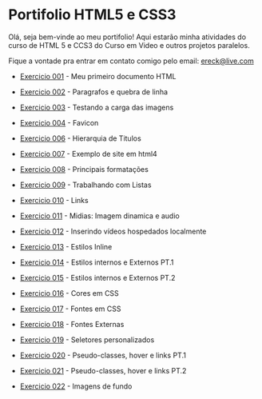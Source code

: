 # Portifolio HTML5 e CSS3

Olá, seja bem-vinde ao meu portifolio! Aqui estarão minha atividades do curso de HTML 5 e CCS3 do Curso em Video e outros projetos paralelos.

Fique a vontade pra entrar em contato comigo pelo email: ereck@live.com

- <a href="https://crekpozer.github.io/html-css/exercicios/ex001/index.html">Exercicio 001</a> - Meu primeiro documento HTML

- <a href="https://crekpozer.github.io/html-css/exercicios/ex002/index.html">Exercicio 002</a> - Paragrafos e quebra de linha

- <a href="https://crekpozer.github.io/html-css/exercicios/ex003/index.html">Exercicio 003</a> - Testando a carga das imagens

- <a href="https://crekpozer.github.io/html-css/exercicios/ex004/index.html">Exercicio 004</a> - Favicon

- <a href="https://crekpozer.github.io/html-css/exercicios/ex006/index.html">Exercicio 006</a> - Hierarquia de Titulos

- <a href="https://crekpozer.github.io/html-css/exercicios/ex007/index.html">Exercicio 007</a> - Exemplo de site em html4

- <a href="https://crekpozer.github.io/html-css/exercicios/ex008/index.html">Exercicio 008</a> - Principais formatações

- <a href="https://crekpozer.github.io/html-css/exercicios/ex009/index.html">Exercicio 009</a> - Trabalhando com Listas

- <a href="https://crekpozer.github.io/html-css/exercicios/ex010/index.html">Exercicio 010</a> - Links

- <a href="https://crekpozer.github.io/html-css/exercicios/ex011/index.html">Exercicio 011</a> - Midias: Imagem dinamica e audio

- <a href="https://crekpozer.github.io/html-css/exercicios/ex012/index.html">Exercicio 012</a> - Inserindo vídeos hospedados localmente

- <a href="https://crekpozer.github.io/html-css/exercicios/ex013/index.html">Exercicio 013</a> - Estilos Inline

- <a href="https://crekpozer.github.io/html-css/exercicios/ex014/index.html">Exercicio 014</a> - Estilos internos e Externos PT.1

- <a href="https://crekpozer.github.io/html-css/exercicios/ex015/index.html">Exercicio 015</a> - Estilos internos e Externos PT.2

- <a href="https://crekpozer.github.io/html-css/exercicios/ex016/index.html">Exercicio 016</a> - Cores em CSS

- <a href="https://crekpozer.github.io/html-css/exercicios/ex017/index.html">Exercicio 017</a> - Fontes em CSS

- <a href="https://crekpozer.github.io/html-css/exercicios/ex018/index.html">Exercicio 018</a> - Fontes Externas

- <a href="https://crekpozer.github.io/html-css/exercicios/ex019/seletor01.html">Exercicio 019</a> - Seletores personalizados

- <a href="https://crekpozer.github.io/html-css/exercicios/ex020/index.html">Exercicio 020</a> - Pseudo-classes, hover e links PT.1

- <a href="https://crekpozer.github.io/html-css/exercicios/ex020/index.html">Exercicio 021</a> - Pseudo-classes, hover e links PT.2

- <a href="https://crekpozer.github.io/html-css/exercicios/ex022/index.html">Exercicio 022</a> - Imagens de fundo

